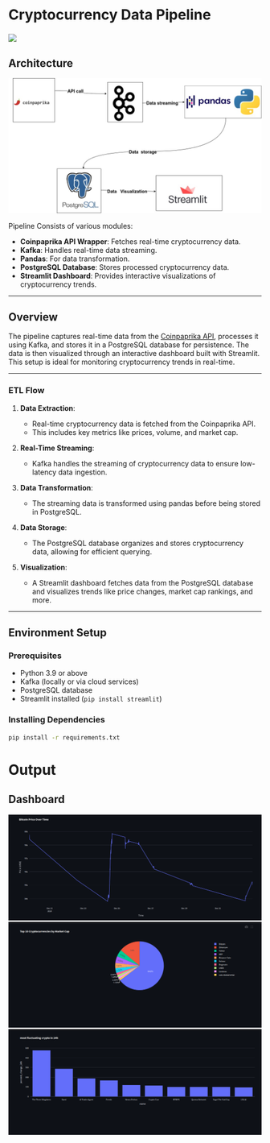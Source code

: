 # Cryptocurrency Data Pipeline

<img src="https://via.placeholder.com/800x200?text=Cryptocurrency+Data+Pipeline" align="center">

## Architecture 
![Pipeline Architecture](assets/Crypto-dashboard-flow.jpg)

Pipeline Consists of various modules:

 - **Coinpaprika API Wrapper**: Fetches real-time cryptocurrency data.
 - **Kafka**: Handles real-time data streaming.
 - **Pandas**: For data transformation.
 - **PostgreSQL Database**: Stores processed cryptocurrency data.
 - **Streamlit Dashboard**: Provides interactive visualizations of cryptocurrency trends.

---

## Overview
The pipeline captures real-time data from the [Coinpaprika API](https://coinpaprika.com/), processes it using Kafka, and stores it in a PostgreSQL database for persistence. The data is then visualized through an interactive dashboard built with Streamlit. This setup is ideal for monitoring cryptocurrency trends in real-time.

---

### ETL Flow

1. **Data Extraction**:
   - Real-time cryptocurrency data is fetched from the Coinpaprika API.
   - This includes key metrics like prices, volume, and market cap.

2. **Real-Time Streaming**:
   - Kafka handles the streaming of cryptocurrency data to ensure low-latency data ingestion.

3. **Data Transformation**:
   - The streaming data is transformed using pandas before being stored in PostgreSQL.

4. **Data Storage**:
   - The PostgreSQL database organizes and stores cryptocurrency data, allowing for efficient querying.

5. **Visualization**:
   - A Streamlit dashboard fetches data from the PostgreSQL database and visualizes trends like price changes, market cap rankings, and more.

---


## Environment Setup

### Prerequisites
- Python 3.9 or above
- Kafka (locally or via cloud services)
- PostgreSQL database
- Streamlit installed (`pip install streamlit`)

### Installing Dependencies
```bash
pip install -r requirements.txt
```
# Output
## Dashboard
![Dashboard](assets/graph.png)
![Dashboard](assets/pie.png)
![Dashboard](assets/bar.png)




